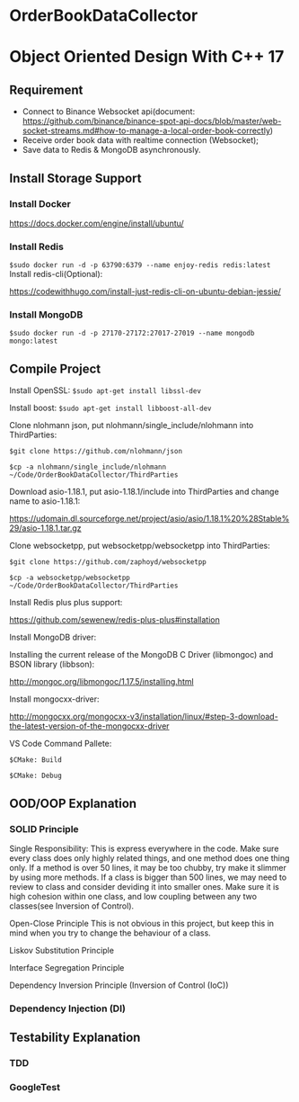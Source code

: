 # OrderBookDataCollector
# Object Oriented Design With C++ 17

## Requirement
* Connect to Binance Websocket api(document: https://github.com/binance/binance-spot-api-docs/blob/master/web-socket-streams.md#how-to-manage-a-local-order-book-correctly)
* Receive order book data with realtime connection (Websocket);
* Save data to Redis & MongoDB asynchronously.

## Install Storage Support
### Install Docker
https://docs.docker.com/engine/install/ubuntu/

### Install Redis
`$sudo docker run -d -p 63790:6379 --name enjoy-redis redis:latest`
Install redis-cli(Optional): 

https://codewithhugo.com/install-just-redis-cli-on-ubuntu-debian-jessie/


### Install MongoDB
`$sudo docker run -d -p 27170-27172:27017-27019 --name mongodb mongo:latest`

## Compile Project

Install OpenSSL: 
`$sudo apt-get install libssl-dev`


Install boost: 
`$sudo apt-get install libboost-all-dev`


Clone nlohmann json, put nlohmann/single_include/nlohmann into ThirdParties:

`$git clone https://github.com/nlohmann/json`

`$cp -a nlohmann/single_include/nlohmann ~/Code/OrderBookDataCollector/ThirdParties`


Download asio-1.18.1, put asio-1.18.1/include into ThirdParties and change name to asio-1.18.1:

https://udomain.dl.sourceforge.net/project/asio/asio/1.18.1%20%28Stable%29/asio-1.18.1.tar.gz


Clone websocketpp, put websocketpp/websocketpp into ThirdParties:

`$git clone https://github.com/zaphoyd/websocketpp `

`$cp -a websocketpp/websocketpp ~/Code/OrderBookDataCollector/ThirdParties`


Install Redis plus plus support:

https://github.com/sewenew/redis-plus-plus#installation


Install MongoDB driver: 

Installing the current release of the MongoDB C Driver (libmongoc) and BSON library (libbson): 

http://mongoc.org/libmongoc/1.17.5/installing.html

Install mongocxx-driver: 

http://mongocxx.org/mongocxx-v3/installation/linux/#step-3-download-the-latest-version-of-the-mongocxx-driver


VS Code Command Pallete: 

`$CMake: Build`

`$CMake: Debug`


## OOD/OOP Explanation

### SOLID Principle
Single Responsibility: 
This is express everywhere in the code. Make sure every class does only highly related things, and one method does one thing only. If a method is over 50 lines, it may be too chubby, try make it slimmer by using more methods. If a class is bigger than 500 lines, we may need to review to class and consider deviding it into smaller ones. Make sure it is high cohesion within one class, and low coupling between any two classes(see Inversion of Control).

Open-Close Principle
This is not obvious in this project, but keep this in mind when you try to change the behaviour of a class.

Liskov Substitution Principle

Interface Segregation Principle

Dependency Inversion Principle (Inversion of Control (IoC))


### Dependency Injection (DI)



## Testability Explanation

### TDD

### GoogleTest



